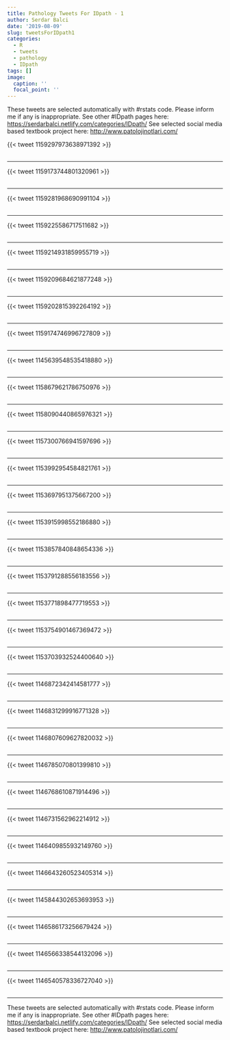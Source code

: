 ```yaml
---
title: Pathology Tweets For IDpath - 1
author: Serdar Balci
date: '2019-08-09'
slug: tweetsForIDpath1
categories:
  - R
  - tweets
  - pathology
  - IDpath
tags: []
image:
  caption: ''
  focal_point: ''
---
```



These tweets are selected automatically with #rstats code. Please inform me if any is inappropriate.
See other #IDpath pages here: https://serdarbalci.netlify.com/categories/IDpath/ 
See selected social media based textbook project here: http://www.patolojinotlari.com/

{{< tweet 1159297973638971392 >}}
<br>
<br>
<hr>
{{< tweet 1159173744801320961 >}}
<br>
<br>
<hr>
{{< tweet 1159281968690991104 >}}
<br>
<br>
<hr>
{{< tweet 1159225586717511682 >}}
<br>
<br>
<hr>
{{< tweet 1159214931859955719 >}}
<br>
<br>
<hr>
{{< tweet 1159209684621877248 >}}
<br>
<br>
<hr>
{{< tweet 1159202815392264192 >}}
<br>
<br>
<hr>
{{< tweet 1159174746996727809 >}}
<br>
<br>
<hr>
{{< tweet 1145639548535418880 >}}
<br>
<br>
<hr>
{{< tweet 1158679621786750976 >}}
<br>
<br>
<hr>
{{< tweet 1158090440865976321 >}}
<br>
<br>
<hr>
{{< tweet 1157300766941597696 >}}
<br>
<br>
<hr>
{{< tweet 1153992954584821761 >}}
<br>
<br>
<hr>
{{< tweet 1153697951375667200 >}}
<br>
<br>
<hr>
{{< tweet 1153915998552186880 >}}
<br>
<br>
<hr>
{{< tweet 1153857840848654336 >}}
<br>
<br>
<hr>
{{< tweet 1153791288556183556 >}}
<br>
<br>
<hr>
{{< tweet 1153771898477719553 >}}
<br>
<br>
<hr>
{{< tweet 1153754901467369472 >}}
<br>
<br>
<hr>
{{< tweet 1153703932524400640 >}}
<br>
<br>
<hr>
{{< tweet 1146872342414581777 >}}
<br>
<br>
<hr>
{{< tweet 1146831299916771328 >}}
<br>
<br>
<hr>
{{< tweet 1146807609627820032 >}}
<br>
<br>
<hr>
{{< tweet 1146785070801399810 >}}
<br>
<br>
<hr>
{{< tweet 1146768610871914496 >}}
<br>
<br>
<hr>
{{< tweet 1146731562962214912 >}}
<br>
<br>
<hr>
{{< tweet 1146409855932149760 >}}
<br>
<br>
<hr>
{{< tweet 1146643260523405314 >}}
<br>
<br>
<hr>
{{< tweet 1145844302653693953 >}}
<br>
<br>
<hr>
{{< tweet 1146586173256679424 >}}
<br>
<br>
<hr>
{{< tweet 1146566338544132096 >}}
<br>
<br>
<hr>
{{< tweet 1146540578336727040 >}}
<br>
<br>
<hr>


These tweets are selected automatically with #rstats code. Please inform me if any is inappropriate.
See other #IDpath pages here: https://serdarbalci.netlify.com/categories/IDpath/ 
See selected social media based textbook project here: http://www.patolojinotlari.com/
